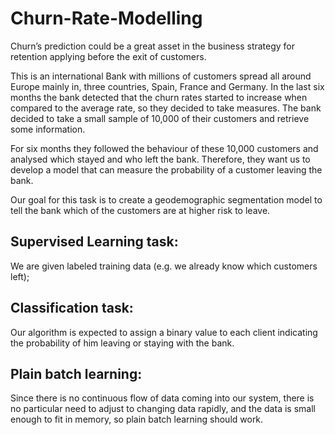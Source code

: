 # Churn-Rate-Modelling
Churn’s prediction could be a great asset in the business strategy for retention applying before the exit of customers.

This is an international Bank with millions of customers spread all around Europe mainly in, three countries, Spain, France and Germany. In the last six months the bank detected that the churn rates started to increase when compared to the average rate, so they decided to take measures. The bank decided to take a small sample of 10,000 of their customers and retrieve some information.

For six months they followed the behaviour of these 10,000 customers and analysed which stayed and who left the bank. Therefore, they want us to develop a model that can measure the probability of a customer leaving the bank.

Our goal for this task is to create a geodemographic segmentation model to tell the bank which of the customers are at higher risk to leave.




## Supervised Learning task:

We are given labeled training data (e.g. we already know which customers left);

## Classification task:

Our algorithm is expected to assign a binary value to each client indicating the probability of him leaving or staying with the bank.

## Plain batch learning: 

Since there is no continuous flow of data coming into our system, there is no particular need to adjust to changing data rapidly, and the data is small enough to fit in memory, so plain batch learning should work.
